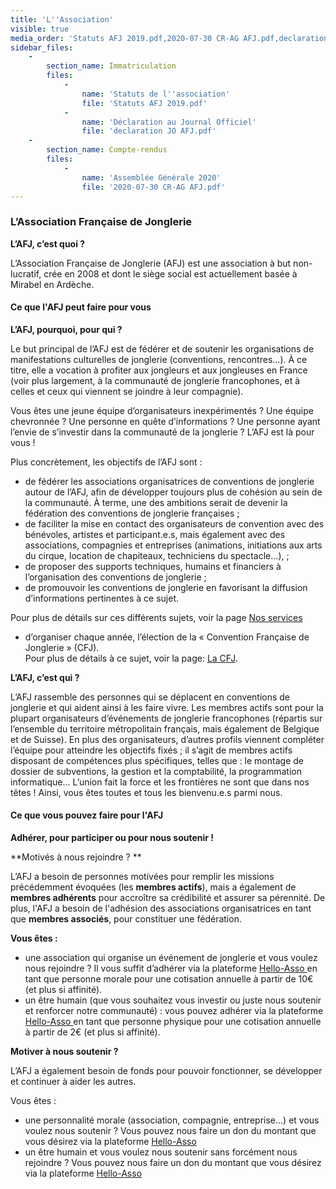 ```yaml
---
title: 'L''Association'
visible: true
media_order: 'Statuts AFJ 2019.pdf,2020-07-30 CR-AG AFJ.pdf,declaration JO AFJ.pdf'
sidebar_files:
    -
        section_name: Immatriculation
        files:
            -
                name: 'Statuts de l''association'
                file: 'Statuts AFJ 2019.pdf'
            -
                name: 'Déclaration au Journal Officiel'
                file: 'declaration JO AFJ.pdf'
    -
        section_name: Compte-rendus
        files:
            -
                name: 'Assemblée Générale 2020'
                file: '2020-07-30 CR-AG AFJ.pdf'
---
```


### L’Association Française de Jonglerie

**L’AFJ, c’est quoi ?**

L’Association Française de Jonglerie (AFJ) est une association à but non-lucratif, crée en 2008 et dont le siège social est actuellement basée à Mirabel en Ardèche. 

#### Ce que l'AFJ peut faire pour vous

**L’AFJ, pourquoi, pour qui ?**

Le but principal de l’AFJ est de fédérer et de soutenir les organisations de manifestations culturelles de jonglerie (conventions, rencontres…). À ce titre, elle a vocation à profiter aux jongleurs et aux jongleuses en France (voir plus largement, à la communauté de jonglerie francophones, et à celles et ceux qui viennent se joindre à leur compagnie). 

Vous êtes une jeune équipe d’organisateurs inexpérimentés ? Une équipe chevronnée ? Une personne en quête d’informations ? Une personne ayant l’envie de s’investir dans la communauté de la jonglerie ? L’AFJ est là pour vous !

Plus concrètement, les objectifs de l’AFJ sont :

-	de fédérer les associations organisatrices de conventions de jonglerie autour de l’AFJ, afin de développer toujours plus de cohésion au sein de la communauté. À terme, une des ambitions serait de devenir la fédération des conventions de jonglerie françaises ;
-	de faciliter la mise en contact des organisateurs de convention avec des bénévoles, artistes et participant.e.s, mais également avec des associations, compagnies et entreprises (animations, initiations aux arts du cirque, location de chapiteaux, techniciens du spectacle…), ;
-	de proposer des supports techniques, humains et financiers à l’organisation des conventions de jonglerie ;
-	de promouvoir les conventions de jonglerie en favorisant la diffusion d’informations pertinentes à ce sujet.

Pour plus de détails sur ces différents sujets, voir la page [Nos services](../nos-services)

-	d’organiser chaque année, l’élection de la « Convention Française de Jonglerie » (CFJ).  
Pour plus de détails à ce sujet, voir la page: [La CFJ](/les-conventions/les-conventions-francaise-cfj).


**L’AFJ, c’est qui ?**

L’AFJ rassemble des personnes qui se déplacent en conventions de jonglerie et qui aident ainsi à les faire vivre. Les membres actifs sont pour la plupart organisateurs d’événements de jonglerie francophones (répartis sur l’ensemble du territoire métropolitain français, mais également de Belgique et de Suisse). En plus des organisateurs, d’autres profils viennent compléter l’équipe pour atteindre les objectifs fixés ; il s’agit de membres actifs disposant de compétences plus spécifiques, telles que : le montage de dossier de subventions, la gestion et la comptabilité, la programmation informatique… L’union fait la force et les frontières ne sont que dans nos têtes ! Ainsi, vous êtes toutes et tous les bienvenu.e.s parmi nous.

#### Ce que vous pouvez faire pour l'AFJ

**Adhérer, pour participer ou pour nous soutenir !**

**Motivés à nous rejoindre ? **

L’AFJ a besoin de personnes motivées pour remplir les missions précédemment évoquées (les **membres actifs**), mais a également de **membres adhérents** pour accroître sa crédibilité et assurer sa pérennité. 
De plus, l'AFJ a besoin de l'adhésion des associations organisatrices en tant que **membres associés**, pour constituer une fédération.

**Vous êtes :**
-	une association qui organise un événement de jonglerie et vous voulez nous rejoindre ? Il vous suffit d’adhérer via la plateforme [Hello-Asso ](https://www.helloasso.com/associations/association-francaise-de-jonglerie?target=_blank) en tant que personne morale pour une cotisation annuelle à partir de 10€ (et plus si affinité). 
-	un être humain (que vous souhaitez vous investir ou juste nous soutenir et renforcer notre communauté) : vous pouvez adhérer via la plateforme [Hello-Asso ](https://www.helloasso.com/associations/association-francaise-de-jonglerie?target=_blank) en tant que personne physique pour une cotisation annuelle à partir de 2€ (et plus si affinité).

**Motiver à nous soutenir ?**

L’AFJ a également besoin de fonds pour pouvoir fonctionner, se développer et continuer à aider les autres.

Vous êtes :
-	une personnalité morale (association, compagnie, entreprise…) et vous voulez nous soutenir ? Vous pouvez nous faire un don du montant que vous désirez via la plateforme [Hello-Asso](https://www.helloasso.com/associations/association-francaise-de-jonglerie/formulaires/1?target=_blank)
-	un être humain et vous voulez nous soutenir sans forcément nous rejoindre ? Vous pouvez nous faire un don du montant que vous désirez via la plateforme [Hello-Asso](https://www.helloasso.com/associations/association-francaise-de-jonglerie/formulaires/1?target=_blank)
